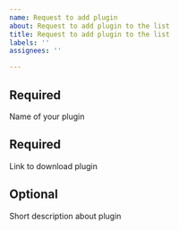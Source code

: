```yaml
---
name: Request to add plugin
about: Request to add plugin to the list
title: Request to add plugin to the list
labels: ''
assignees: ''

---
```


## Required
Name of your plugin

## Required
Link to download plugin

## Optional
Short description about plugin
